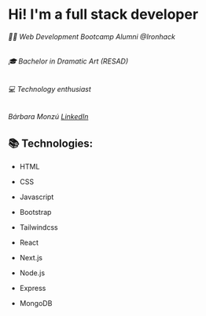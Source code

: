 # Hi! I'm a full stack developer

###### 👩‍💻 Web Development Bootcamp Alumni @Ironhack

###### 🎓 Bachelor in Dramatic Art (RESAD)

###### 💻 Technology enthusiast

###### Bárbara Monzú [LinkedIn](https://www.linkedin.com/in/b%C3%A1rbara-monz%C3%BA-608b211a7/) 

## 📚 Technologies:


* HTML

* CSS

* Javascript

* Bootstrap

* Tailwindcss

* React

* Next.js

* Node.js

* Express

* MongoDB




